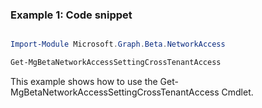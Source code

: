 ### Example 1: Code snippet

```powershell

Import-Module Microsoft.Graph.Beta.NetworkAccess

Get-MgBetaNetworkAccessSettingCrossTenantAccess

```
This example shows how to use the Get-MgBetaNetworkAccessSettingCrossTenantAccess Cmdlet.

